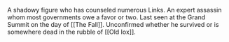 A shadowy figure who has counseled numerous Links. An expert assassin whom most governments owe a favor or two. Last seen at the Grand Summit on the day of [[The Fall]]. Unconfirmed whether he survived or is somewhere dead in the rubble of [[Old Iox]].